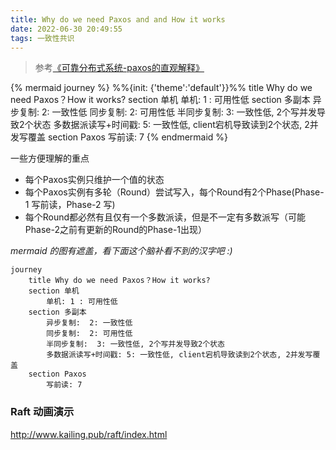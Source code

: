 ```yaml
---
title: Why do we need Paxos and and How it works
date: 2022-06-30 20:49:55
tags: 一致性共识
---
```


> 参考[《可靠分布式系统-paxos的直观解释》](https://blog.openacid.com/algo/paxos/)


{% mermaid journey %}
%%{init: {'theme':'default'}}%%
	title Why do we need Paxos？How it works?
	section 单机
		单机: 1 : 可用性低
	section 多副本
		异步复制:  2: 一致性低
		同步复制:  2: 可用性低
		半同步复制:  3: 一致性低, 2个写并发导致2个状态
		多数据派读写+时间戳: 5: 一致性低, client宕机导致读到2个状态, 2并发写覆盖
	section Paxos
		写前读: 7
{% endmermaid %}

<!-- more -->
一些方便理解的重点
* 每个Paxos实例只维护一个值的状态
* 每个Paxos实例有多轮（Round）尝试写入，每个Round有2个Phase(Phase-1 写前读，Phase-2 写)
* 每个Round都必然有且仅有一个多数派读，但是不一定有多数派写（可能Phase-2之前有更新的Round的Phase-1出现）


*mermaid 的图有遮盖，看下面这个脑补看不到的汉字吧 :)*

```mermaid
journey
	title Why do we need Paxos？How it works?
	section 单机
		单机: 1 : 可用性低
	section 多副本
		异步复制:  2: 一致性低
		同步复制:  2: 可用性低
		半同步复制:  3: 一致性低, 2个写并发导致2个状态
		多数据派读写+时间戳: 5: 一致性低, client宕机导致读到2个状态, 2并发写覆盖
	section Paxos
		写前读: 7
```


### Raft 动画演示
http://www.kailing.pub/raft/index.html